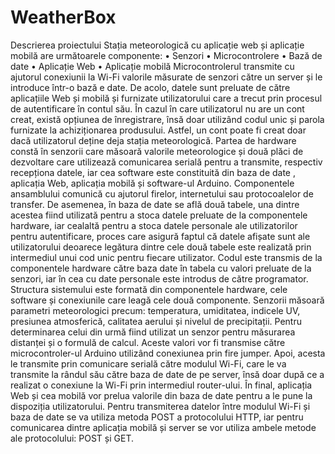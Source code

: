 # WeatherBox

 Descrierea proiectului
Stația meteorologică cu aplicație web și aplicație mobilă are următoarele 
componente:
• Senzori
• Microcontrolere
• Bază de date
• Aplicație Web
• Aplicație mobilă
Microcontrolerul transmite cu ajutorul conexiunii la Wi-Fi valorile măsurate de senzori către 
un server și le introduce într-o bază e date. De acolo, datele sunt preluate de către aplicațiile 
Web și mobilă și furnizate utilizatorului care a trecut prin procesul de autentificare în contul 
său. În cazul în care utilizatorul nu are un cont creat, există opțiunea de înregistrare, însă doar 
utilizând codul unic și parola furnizate la achiziționarea produsului. Astfel, un cont poate fi 
creat doar dacă utilizatorul deține deja stația meteorologică.
Partea de hardware constă în senzorii care măsoară valorile meteorologice și două plăci de dezvoltare care 
utilizează comunicarea serială pentru a transmite, respectiv recepționa datele, iar cea software 
este constituită din baza de date , aplicația Web, aplicația mobilă și software-ul Arduino. 
Componentele ansamblului comunică cu ajutorul firelor, internetului sau protocoalelor de 
transfer.
De asemenea, în baza de date se află două tabele, una dintre acestea fiind utilizată pentru a 
stoca datele preluate de la componentele hardware, iar cealaltă pentru a stoca datele personale 
ale utilizatorilor pentru autentificare, proces care asigură faptul că datele afișate sunt ale 
utilizatorului deoarece legătura dintre cele două tabele este realizată prin intermediul unui cod 
unic pentru fiecare utilizator. Codul este transmis de la componentele hardware către baza date 
în tabela cu valori preluate de la senzori, iar în cea cu date personale este introdus de către 
programator.
Structura sistemului este formată din componentele hardware, cele software și 
conexiunile care leagă cele două componente.
Senzorii măsoară parametri meteorologici precum: temperatura, umiditatea, indicele UV, presiunea atmosferică, calitatea 
aerului și nivelul de precipitații. Pentru determinarea celui din urmă fiind utilizat un senzor 
pentru măsurarea distanței și o formulă de calcul. Aceste valori vor fi transmise către 
microcontroler-ul Arduino utilizând conexiunea prin fire jumper. Apoi, acesta le transmite prin 
comunicare serială către modulul Wi-Fi, care le va transmite la rândul său către baza de date 
de pe server, însă doar după ce a realizat o conexiune la Wi-Fi prin intermediul router-ului. În 
final, aplicația Web și cea mobilă vor prelua valorile din baza de date pentru a le pune la 
dispoziția utilizatorului.
Pentru transmiterea datelor între modulul Wi-Fi și baza de date se va utiliza metoda POST a 
protocolului HTTP, iar pentru comunicarea dintre aplicația mobilă și server se vor utiliza 
ambele metode ale protocolului: POST și GET.
